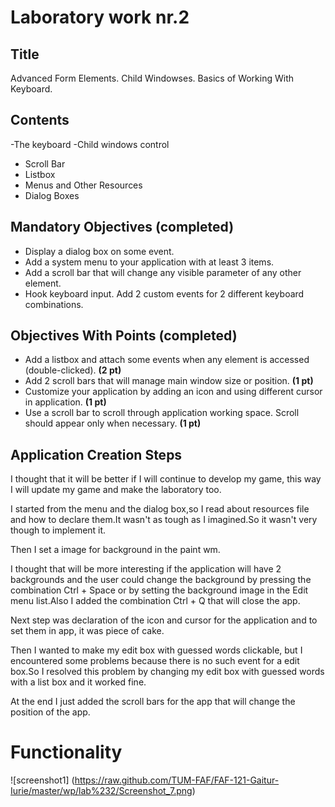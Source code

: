 Laboratory work nr.2
============================
Title
----------------------------
Advanced Form Elements. Child Windowses. Basics of Working With Keyboard.

Contents
---------------------------

-The keyboard
-Child windows control
  - Scroll Bar
  - Listbox
- Menus and Other Resources
- Dialog Boxes

Mandatory Objectives (completed)
--------------------------------

- Display a dialog box on some event.
- Add a system menu to your application with at least 3 items.
- Add a scroll bar that will change any visible parameter of any other element.
- Hook keyboard input. Add 2 custom events for 2 different keyboard combinations.

Objectives With Points (completed)
----------------------------------

- Add a listbox and attach some events when any element is accessed (double-clicked). **(2 pt)**
- Add 2 scroll bars that will manage main window size or position. **(1 pt)**
- Customize your application by adding an icon and using different cursor in application. **(1 pt)**
- Use a scroll bar to scroll through application working space. Scroll should appear only when necessary. **(1 pt)**

Application Creation Steps
--------------------------

I thought that it will be better if I will continue to develop my game, this way I will update my game and make the laboratory too.

  I started from the menu and the dialog box,so I read about resources file and how to declare them.It wasn't as tough as I imagined.So it wasn't very though to implement it. 
  
  Then I set a image for background in the paint wm.
  
  I thought that will be more interesting if the application will have 2 backgrounds and the user could change the background by pressing the combination Ctrl + Space or by setting the background image in the Edit menu list.Also I added the combination Ctrl + Q that will close the app.
  
  Next step was declaration of the icon and cursor for the application and to set them in app, it was piece of cake.
  
  Then I wanted to make  my edit box with guessed words clickable, but I encountered some problems because there is no such event for a edit box.So I resolved this problem by changing my edit box with guessed words with a list box and it worked fine.
  
  At the end I just added the scroll bars for the app that will change the position of the app.
  
  
  Functionality
================

![screenshot1] (https://raw.github.com/TUM-FAF/FAF-121-Gaitur-Iurie/master/wp/lab%232/Screenshot_7.png)
  
  
